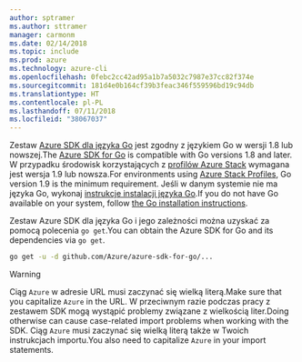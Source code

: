 ```yaml
---
author: sptramer
ms.author: sttramer
manager: carmonm
ms.date: 02/14/2018
ms.topic: include
ms.prod: azure
ms.technology: azure-cli
ms.openlocfilehash: 0febc2cc42ad95a1b7a5032c7987e37cc82f374e
ms.sourcegitcommit: 181d4e0b164cf39b3feac346f559596bd19c94db
ms.translationtype: HT
ms.contentlocale: pl-PL
ms.lasthandoff: 07/11/2018
ms.locfileid: "38067037"
---
```

<span data-ttu-id="952b1-101">Zestaw [Azure SDK dla języka Go](https://github.com/Azure/azure-sdk-for-go) jest zgodny z językiem Go w wersji 1.8 lub nowszej.</span><span class="sxs-lookup"><span data-stu-id="952b1-101">The [Azure SDK for Go](https://github.com/Azure/azure-sdk-for-go) is compatible with Go versions 1.8 and later.</span></span> <span data-ttu-id="952b1-102">W przypadku środowisk korzystających z [profilów Azure Stack](https://docs.microsoft.com/azure/azure-stack/azure-stack-version-profiles) wymagana jest wersja 1.9 lub nowsza.</span><span class="sxs-lookup"><span data-stu-id="952b1-102">For environments using [Azure Stack Profiles](https://docs.microsoft.com/azure/azure-stack/azure-stack-version-profiles), Go version 1.9 is the minimum requirement.</span></span>
<span data-ttu-id="952b1-103">Jeśli w danym systemie nie ma języka Go, wykonaj [instrukcje instalacji języka Go](https://golang.org/doc/install).</span><span class="sxs-lookup"><span data-stu-id="952b1-103">If you do not have Go available on your system, follow [the Go installation instructions](https://golang.org/doc/install).</span></span>

<span data-ttu-id="952b1-104">Zestaw Azure SDK dla języka Go i jego zależności można uzyskać za pomocą polecenia `go get`.</span><span class="sxs-lookup"><span data-stu-id="952b1-104">You can obtain the Azure SDK for Go and its dependencies via `go get`.</span></span>

```bash
go get -u -d github.com/Azure/azure-sdk-for-go/...
```

> [!WARNING]
> <span data-ttu-id="952b1-105">Ciąg `Azure` w adresie URL musi zaczynać się wielką literą.</span><span class="sxs-lookup"><span data-stu-id="952b1-105">Make sure that you capitalize `Azure` in the URL.</span></span> <span data-ttu-id="952b1-106">W przeciwnym razie podczas pracy z zestawem SDK mogą wystąpić problemy związane z wielkością liter.</span><span class="sxs-lookup"><span data-stu-id="952b1-106">Doing otherwise can cause case-related import problems when working with the SDK.</span></span> <span data-ttu-id="952b1-107">Ciąg `Azure` musi zaczynać się wielką literą także w Twoich instrukcjach importu.</span><span class="sxs-lookup"><span data-stu-id="952b1-107">You also need to capitalize `Azure` in your import statements.</span></span>


